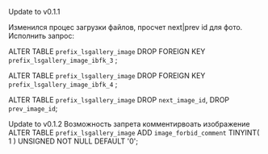 Update to v0.1.1

Изменился процес загрузки файлов, просчет next|prev id для фото.
Исполнить запрос:

ALTER TABLE `prefix_lsgallery_image` DROP FOREIGN KEY `prefix_lsgallery_image_ibfk_3` ;

ALTER TABLE `prefix_lsgallery_image` DROP FOREIGN KEY `prefix_lsgallery_image_ibfk_4` ;

ALTER TABLE `prefix_lsgallery_image`
  DROP `next_image_id`,
  DROP `prev_image_id`;

Update to v0.1.2
Возможность запрета комментирвоать изображение
ALTER TABLE `prefix_lsgallery_image` ADD `image_forbid_comment` TINYINT( 1 ) UNSIGNED NOT NULL DEFAULT '0';


